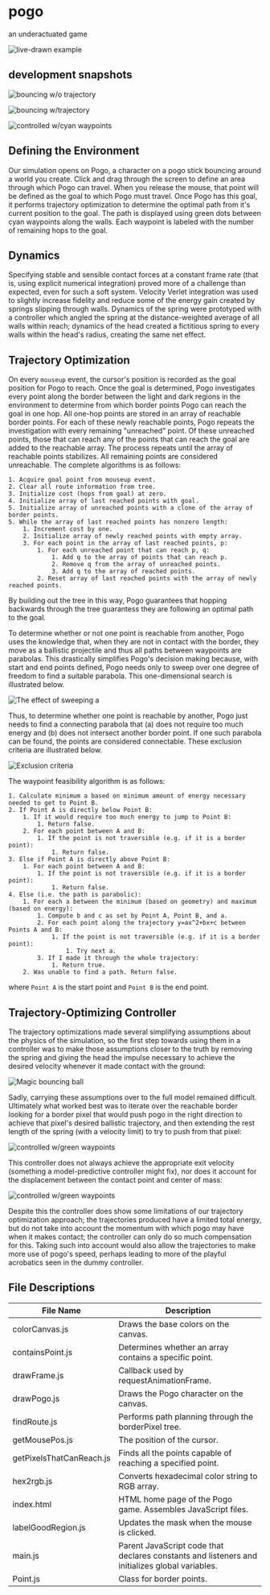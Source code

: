 # pogo
an underactuated game

![live-drawn example](images/pogo11.gif)


## development snapshots
![bouncing w/o trajectory](images/readme.gif)

![bouncing w/trajectory](images/pogo7.gif)

![controlled w/cyan waypoints](images/pogo10.gif)

## Defining the Environment
Our simulation opens on Pogo, a character on a pogo stick bouncing around a world you create. Click and drag through the screen to define an area through which Pogo can travel. When you release the mouse, that point will be defined as the goal to which Pogo must travel. Once Pogo has this goal, it performs trajectory optimization to determine the optimal path from it's current position to the goal. The path is displayed using green dots between cyan waypoints along the walls. Each waypoint is labeled with the number of remaining hops to the goal.

## Dynamics
Specifying stable and sensible contact forces at a constant frame rate
(that is, using explicit numerical integration) proved more of a challenge
than expected, even for such a soft system. Velocity Verlet integration
was used to slightly increase fidelity and reduce some of the energy gain
created by springs slipping through walls. Dynamics of the spring were
prototyped with a controller which angled the spring at the distance-weighted average of all walls within reach; dynamics of the head created a fictitious
spring to every walls within the head's radius, creating the same net effect.

## Trajectory Optimization
On every `mouseup` event, the cursor's position is recorded as the goal position for Pogo to reach. Once the goal is determined, Pogo investigates every point along the border between the light and dark regions in the environment to determine from which border points Pogo can reach the goal in one hop. All one-hop points are stored in an array of reachable border points. For each of these newly reachable points, Pogo repeats the investigation with every remaining "unreached" point. Of these unreached points, those that can reach any of the points that can reach the goal are added to the reachable array. The process repeats until the array of reachable points stabilizes. All remaining points are considered unreachable. The complete algorithms is as follows:
```
1. Acquire goal point from mouseup event.
2. Clear all route information from tree.
3. Initialize cost (hops from goal) at zero.
4. Initialize array of last reached points with goal.
5. Initialize array of unreached points with a clone of the array of border points.
5. While the array of last reached points has nonzero length:
	1. Increment cost by one.
	2. Initialize array of newly reached points with empty array.
	3. For each point in the array of last reached points, p:
		1. For each unreached point that can reach p, q:
			1. Add q to the array of points that can reach p.
			2. Remove q from the array of unreached points.
			3. Add q to the array of reached points.
		2. Reset array of last reached points with the array of newly reached points.
```
By building out the tree in this way, Pogo guarantees that hopping backwards through the tree guarantess they are following an optimal path to the goal.

To determine whether or not one point is reachable from another, Pogo uses the knowledge that, when they are not in contact with the border, they move as a ballistic projectile and thus all paths between waypoints are parabolas. This drastically simplifies Pogo's decision making because, with start and end points defined, Pogo needs only to sweep over one degree of freedom to find a suitable parabola. This one-dimensional search is illustrated below.

![The effect of sweeping a](images/a_sweep.png)

Thus, to determine whether one point is reachable by another, Pogo just needs to find a connecting parabola that (a) does not require too much energy and (b) does not intersect another border point. If one such parabola can be found, the points are considered connectable. These exclusion criteria are illustrated below.

![Exclusion criteria](images/exclusions.png)

The waypoint feasibility algorithm is as follows:
```
1. Calculate minimum a based on minimum amount of energy necessary needed to get to Point B.
2. If Point A is directly below Point B:
	1. If it would require too much energy to jump to Point B:
		1. Return false.
	2. For each point between A and B:
		1. If the point is not traversible (e.g. if it is a border point):
			1. Return false.
3. Else if Point A is directly above Point B:
	1. For each point between A and B:
		1. If the point is not traversible (e.g. if it is a border point):
			1. Return false.
4. Else (i.e. the path is parabolic):
	1. For each a between the minimum (based on geometry) and maximum (based on energy):
		1. Compute b and c as set by Point A, Point B, and a.
		2. For each point along the trajectory y=ax^2+bx+c between Points A and B:
			1. If the point is not traversible (e.g. if it is a border point):
				1. Try next a.
		3. If I made it through the whole trajectory:
			1. Return true.
	2. Was unable to find a path. Return false.
```
where `Point A` is the start point and `Point B` is the end point.

## Trajectory-Optimizing Controller

The trajectory optimizations made several simplifying assumptions about the
physics of the simulation, so the first step towards using them in a controller
was to make those assumptions closer to the truth by removing the spring
and giving the head the impulse necessary to achieve the desired velocity
whenever it made contact with the ground:

![Magic bouncing ball](images/pogo8.gif)

Sadly, carrying these assumptions over to the full model remained difficult.
Ultimately what worked best was to iterate over the reachable border looking
for a border pixel that would push pogo in the right direction to achieve
that pixel's desired ballistic trajectory, and then extending the rest length
of the spring (with a velocity limit) to try to push from that pixel:

![controlled w/green waypoints](images/pogo9.gif)

This controller does not always achieve the appropriate exit velocity
(something a model-predictive controller might fix), nor does it account for
the displacement between the contact point and center of mass:

![controlled w/green waypoints](images/pogo12.gif)

Despite this the controller does show some limitations of our trajectory
optimization approach; the trajectories produced have a limited total energy,
but do not take into account the momentum with which pogo may have when it
makes contact; the controller can only do so much compensation for this.
Taking such into account would also allow the trajectories to make more use
of pogo's speed, perhaps leading to more of the playful acrobatics seen
in the dummy controller.

## File Descriptions
| File Name | Description |
| --------- | ----------- |
| colorCanvas.js | Draws the base colors on the canvas. |
| containsPoint.js | Determines whether an array contains a specific point. |
| drawFrame.js | Callback used by requestAnimationFrame. |
| drawPogo.js | Draws the Pogo character on the canvas. |
| findRoute.js | Performs path planning through the borderPixel tree. |
| getMousePos.js | The position of the cursor. |
| getPixelsThatCanReach.js | Finds all the points capable of reaching a specified point. |
| hex2rgb.js | Converts hexadecimal color string to RGB array. |
| index.html | HTML home page of the Pogo game. Assembles JavaScript files. |
| labelGoodRegion.js | Updates the mask when the mouse is clicked. |
| main.js | Parent JavaScript code that declares constants and listeners and initializes global variables. |
| Point.js | Class for border points. |
